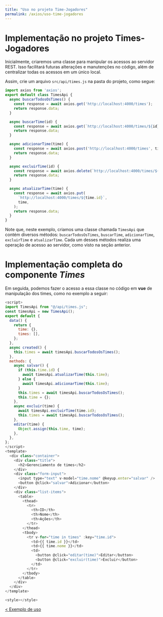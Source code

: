 ```yaml
---
title: "Uso no projeto Time-Jogadores"
permalink: /axios/uso-time-jogadores
---
```


# Implementação no projeto Times-Jogadores

Inicialmente, criaremos uma classe para manipular os acessos ao servidor REST. Isso facilitará futuras alterações e manutenções no código, além de centralizar todas os acessos em um único local.

Assim, crie um arquivo `src/api/times.js` na pasta do projeto, como segue:

```javascript
import axios from 'axios';
export default class TimesApi {
  async buscarTodosOsTimes() {
    const response = await axios.get('http://localhost:4000/times');
    return response.data;
  }

  async buscarTime(id) {
    const response = await axios.get(`http://localhost:4000/times/${id}`);
    return response.data;
  }

  async adicionarTime(time) {
    const response = await axios.post('http://localhost:4000/times', time);
    return response.data;
  }

  async excluirTime(id) {
    const response = await axios.delete(`http://localhost:4000/times/${id}`);
    return response.data;
  }

  async atualizarTime(time) {
    const response = await axios.put(
      `http://localhost:4000/times/${time.id}`,
      time,
    );
    return response.data;
  }
}
```

Note que, neste exemplo, criamos uma classe chamada `TimesApi` que contém diversos métodos: `buscarTodosOsTimes`, `buscarTime`, `adicionarTime`, `excluirTime` e `atualizarTime`. Cada um desses métodos realiza uma operação de acesso ao servidor, como visto na seção anterior.

# Implementação completa do componente _Times_

Em seguida, podemos fazer o acesso a essa classe no código em **vue** de manipulação dos times, como no exemplo a seguir:

```javascript
<script>
import TimesApi from "@/api/times.js";
const timesApi = new TimesApi();
export default {
  data() {
    return {
      time: {},
      times: [],
    };
  },
  async created() {
    this.times = await timesApi.buscarTodosOsTimes();
  },
  methods: {
    async salvar() {
      if (this.time.id) {
        await timesApi.atualizarTime(this.time);
      } else {
        await timesApi.adicionarTime(this.time);
      }
      this.times = await timesApi.buscarTodosOsTimes();
      this.time = {};
    },
    async excluir(time) {
      await timesApi.excluirTime(time.id);
      this.times = await timesApi.buscarTodosOsTimes();
    },
    editar(time) {
      Object.assign(this.time, time);
    },
  },
};
</script>
<template>
  <div class="container">
    <div class="title">
      <h2>Gerenciamento de times</h2>
    </div>
    <div class="form-input">
      <input type="text" v-model="time.nome" @keyup.enter="salvar" />
      <button @click="salvar">Adicionar</button>
    </div>
    <div class="list-items">
      <table>
        <thead>
          <tr>
            <th>ID</th>
            <th>Nome</th>
            <th>Ações</th>
          </tr>
        </thead>
        <tbody>
          <tr v-for="time in times" :key="time.id">
            <td>{{ time.id }}</td>
            <td>{{ time.nome }}</td>
            <td>
              <button @click="editar(time)">Editar</button>
              <button @click="excluir(time)">Excluir</button>
            </td>
          </tr>
        </tbody>
      </table>
    </div>
  </div>
</template>

<style></style>
```

[&lt; Exemplo de uso](exemplo-de-uso.html "Anterior") 
<span style="display: inline-block;width: 60%"></span>

